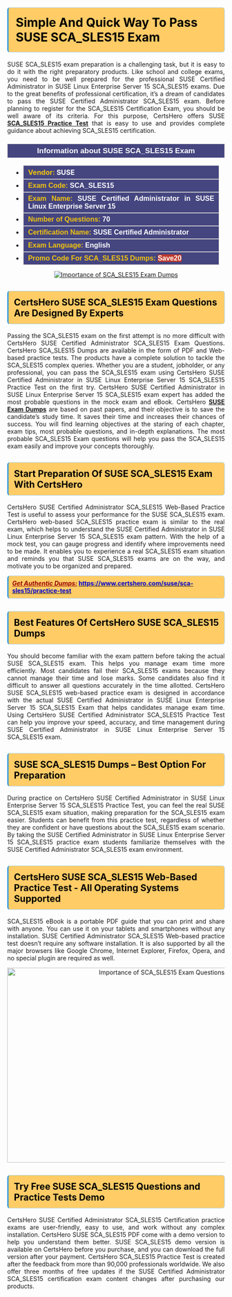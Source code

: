 <h1><strong><span style="display:block; color:#000000; background:#ffcc66; border: 0.5px solid #AED6F1 ; border-left: 3px solid #3498DB; padding: .6em; border-radius: 6px;">Simple And Quick Way To Pass SUSE SCA_SLES15 Exam</span></strong></h1>

<p style="text-align: justify;">SUSE SCA_SLES15 exam preparation is a challenging task, but it is easy to do it with the right preparatory products. Like school and college exams, you need to be well prepared for the professional SUSE Certified Administrator in SUSE Linux Enterprise Server 15 SCA_SLES15 exams. Due to the great benefits of professional certification, it’s a dream of candidates to pass the SUSE Certified Administrator SCA_SLES15 exam. Before planning to register for the SCA_SLES15 Certification Exam, you should be well aware of its criteria. For this purpose, CertsHero offers SUSE <a href="https://www.certshero.com/suse/sca-sles15"><strong>SCA_SLES15 Practice Test</strong></a> that is easy to use and provides complete guidance about achieving SCA_SLES15 certification.</p>

<h3 style="background: #454580; border: 1px solid rgb(204, 204, 204); padding: 5px 10px; text-align: center;"><span style="color:#ffffff;"><span style="font-size:11pt"><span style="line-height:normal"><span style="font-family:Calibri,sans-serif"><b><span style="font-size:13.0pt"><span cambria="">Information about SUSE SCA_SLES15 Exam</span></span></b></span></span></span></span></h3>

<ul>
	<li style="margin:0cm 10pt">
	<div style="background:#454580; border: 1px solid rgb(204, 204, 204); padding: 5px 10px; text-align: justify;"><span style="font-size:11pt"><span style="line-height:normal"><span style="tab-stops:list 36.0pt"><span style="font-fam ily:Calibri,sans-serif"><b><span style="font-size:12.0pt"><span new="" roman="" style="font-family:" times=""><span style="color:#f1c40f;">Vendor:</span> <span style="color:#ffffff;">SUSE</span></span></span></b></span></span></span></span></div>
	</li>
	<li style="margin:0cm 10pt">
	<div style="background: #454580; border: 1px solid rgb(204, 204, 204); padding: 5px 10px; text-align: justify;"><span style="font-size:11pt"><span style="line-height:normal"><span style="tab-stops:list 36.0pt"><span style="font-family:Calibri,sans-serif"><b><span style="font-size:12.0pt"><span new="" roman="" style="font-family:" times=""><span style="color:#f1c40f;">Exam Code:</span> <span style="color:#ffffff;">SCA_SLES15</span></span></span></b></span></span></span></span></div>
	</li>
	<li style="margin:0cm 10pt">
	<div style="background: #454580; border: 1px solid rgb(204, 204, 204); padding: 5px 10px; text-align: justify;"><span style="font-size:11pt"><span style="line-height:normal"><span style="tab-stops:list 36.0pt"><span style="font-family:Calibri,sans-serif"><b><span style="font-size:12.0pt"><span new="" roman="" style="font-family:" times=""><span style="color:#f1c40f;">Exam Name:</span> <span style="color:#ffffff;">SUSE Certified Administrator in SUSE Linux Enterprise Server 15</span></span></span></b></span></span></span></span></div>
	</li>
	<li style="margin:0cm 10pt">
	<div style="background: #454580; border: 1px solid rgb(204, 204, 204); padding: 5px 10px;"><span style="font-size:11pt"><span style="line-height:normal"><span style="tab-stops:list 36.0pt"><span style="font-family:Calibri,sans-serif"><b><span style="font-size:12.0pt"><span new="" roman="" style="font-family:" times=""><span style="color:#f1c40f;">Number of Questions: </span><span style="color:#ffffff;">70</span></span></span></b></span></span></span></span></div>
	</li>
	<li style="margin:0cm 10pt">
	<div style="background: #454580; border: 1px solid rgb(204, 204, 204); padding: 5px 10px; text-align: justify;"><span style="font-size:11pt"><span style="line-height:normal"><span style="tab-stops:list 36.0pt"><span style="font-family:Calibri,sans-serif"><b><span style="font-size:12.0pt"><span new="" roman="" style="font-family:" times=""><span style="color:#f1c40f;">Certification Name:</span> <span style="color:#ffffff;">SUSE Certified Administrator</span></span></span></b></span></span></span></span></div>
	</li>
	<li style="margin:0cm 10pt">
	<div style="background: #454580; border: 1px solid rgb(204, 204, 204); padding: 5px 10px; text-align: justify;"><span style="font-size:11pt"><span style="line-height:normal"><span style="tab-stops:list 36.0pt"><span style="font-family:Calibri,sans-serif"><b><span style="font-size:12.0pt"><span new="" roman="" style="font-family:" times=""><span style="color:#f1c40f;">Exam Language:</span> <span style="color:#ffffff;">English</span></span></span></b></span></span></span></span></div>
	</li>
	<li style="margin:0cm 10pt">
	<div style="background: #454580; border: 1px solid rgb(204, 204, 204); padding: 5px 10px;"><span style="font-size:11pt"><span style="line-height:normal"><span style="tab-stops:list 36.0pt"><span style="font-family:Calibri,sans-serif"><b><span style="font-size:12.0pt"><span new="" roman="" style="font-family:" times=""><span style="color:#f1c40f;">Promo Code For SCA_SLES15 Dumps: </span><span style="color:#ffffff;"><span style="background-color:#c0392b;">Save20</span></span></span></span></b></span></span></span></span></div>
	</li>
</ul>

<p style="text-align: center;"><a href="https://www.certshero.com/suse/sca-sles15" rel="NOFOLLOW"><img alt="Importance of SCA_SLES15 Exam Dumps" src="https://i.imgur.com/UZuq4Dk.jpeg" /></a></p>

<h2><strong><span style="display:block; color:#000000; background:#ffcc66; border: 0.5px solid #AED6F1 ; border-left: 3px solid #3498DB; padding: .6em; border-radius: 6px;">CertsHero SUSE SCA_SLES15 Exam Questions Are Designed By Experts</span></strong></h2>

<p style="text-align: justify;">Passing the SCA_SLES15 exam on the first attempt is no more difficult with CertsHero SUSE Certified Administrator SCA_SLES15 Exam Questions. CertsHero SCA_SLES15 Dumps are available in the form of PDF and Web-based practice tests. The products have a complete solution to tackle the SCA_SLES15 complex queries. Whether you are a student, jobholder, or any professional, you can pass the SCA_SLES15 exam using CertsHero SUSE Certified Administrator in SUSE Linux Enterprise Server 15 SCA_SLES15 Practice Test on the first try. CertsHero SUSE Certified Administrator in SUSE Linux Enterprise Server 15 SCA_SLES15 exam expert has added the most probable questions in the mock exam and eBook. CertsHero <a href="https://www.certshero.com/suse"><strong>SUSE Exam Dumps</strong></a> are based on past papers, and their objective is to save the candidate’s study time. It saves their time and increases their chances of success. You will find learning objectives at the staring of each chapter, exam tips, most probable questions, and in-depth explanations. The most probable SCA_SLES15 Exam questions will help you pass the SCA_SLES15 exam easily and improve your concepts thoroughly.</p>

<h2><strong><span style="display:block; color:#000000; background:#ffcc66; border: 0.5px solid #AED6F1 ; border-left: 3px solid #3498DB; padding: .6em; border-radius: 6px;">Start Preparation Of SUSE SCA_SLES15 Exam With CertsHero</span></strong></h2>

<p style="text-align: justify;">CertsHero SUSE Certified Administrator SCA_SLES15 Web-Based Practice Test is useful to assess your performance for the SUSE SCA_SLES15 exam. CertsHero web-based SCA_SLES15 practice exam is similar to the real exam, which helps to understand the SUSE Certified Administrator in SUSE Linux Enterprise Server 15 SCA_SLES15 exam pattern. With the help of a mock test, you can gauge progress and identify where improvements need to be made. It enables you to experience a real SCA_SLES15 exam situation and reminds you that SUSE SCA_SLES15 exams are on the way, and motivate you to be organized and prepared.</p>

<p><strong><span style="display:block; color:#990000; background:#ffcc66; border: 0.5px solid #AED6F1 ; border-left: 3px solid #3498DB; padding: .6em; border-radius: 6px;"><span style="font-size:14px;"><u><i>Get Authentic Dumps:</i></u></span> <a href="https://www.certshero.com/suse/sca-sles15/practice-test"><span style="color:#0000cc;">https://www.certshero.com/suse/sca-sles15/practice-test</span></a></span></strong></p>

<h2><strong><span style="display:block; color:#000000; background:#ffcc66; border: 0.5px solid #AED6F1 ; border-left: 3px solid #3498DB; padding: .6em; border-radius: 6px;">Best Features Of CertsHero SUSE SCA_SLES15 Dumps</span></strong></h2>

<p style="text-align: justify;">You should become familiar with the exam pattern before taking the actual SUSE SCA_SLES15 exam. This helps you manage exam time more efficiently. Most candidates fail their SCA_SLES15 exams because they cannot manage their time and lose marks. Some candidates also find it difficult to answer all questions accurately in the time allotted. CertsHero SUSE SCA_SLES15 web-based practice exam is designed in accordance with the actual SUSE Certified Administrator in SUSE Linux Enterprise Server 15 SCA_SLES15 Exam that helps candidates manage exam time. Using CertsHero SUSE Certified Administrator SCA_SLES15 Practice Test can help you improve your speed, accuracy, and time management during SUSE Certified Administrator in SUSE Linux Enterprise Server 15 SCA_SLES15 exam.</p>

<h2><strong><span style="display:block; color:#000000; background:#ffcc66; border: 0.5px solid #AED6F1 ; border-left: 3px solid #3498DB; padding: .6em; border-radius: 6px;">SUSE SCA_SLES15 Dumps – Best Option For Preparation</span></strong></h2>

<p style="text-align: justify;">During practice on CertsHero SUSE Certified Administrator in SUSE Linux Enterprise Server 15 SCA_SLES15 Practice Test, you can feel the real SUSE SCA_SLES15 exam situation, making preparation for the SCA_SLES15 exam easier. Students can benefit from this practice test, regardless of whether they are confident or have questions about the SCA_SLES15 exam scenario. By taking the SUSE Certified Administrator in SUSE Linux Enterprise Server 15 SCA_SLES15 practice exam students familiarize themselves with the SUSE Certified Administrator SCA_SLES15 exam environment.</p>

<h2><strong><span style="display:block; color:#000000; background:#ffcc66; border: 0.5px solid #AED6F1 ; border-left: 3px solid #3498DB; padding: .6em; border-radius: 6px;">CertsHero SUSE SCA_SLES15 Web-Based Practice Test - All Operating Systems Supported</span></strong></h2>

<p style="text-align: justify;">SCA_SLES15 eBook is a portable PDF guide that you can print and share with anyone. You can use it on your tablets and smartphones without any installation. SUSE Certified Administrator SCA_SLES15 Web-based practice test doesn’t require any software installation. It is also supported by all the major browsers like Google Chrome, Internet Explorer, Firefox, Opera, and no special plugin are required as well.</p>

<p style="text-align: center;"><a href="https://www.certshero.com/product-detail/sca-sles15" rel="NOFOLLOW"><img alt="Importance of SCA_SLES15 Exam Questions" height="450" src="https://i.redd.it/vixpkfso1g981.jpg" width="700" /></a></p>

<h2><strong><span style="display:block; color:#000000; background:#ffcc66; border: 0.5px solid #AED6F1 ; border-left: 3px solid #3498DB; padding: .6em; border-radius: 6px;">Try Free SUSE SCA_SLES15 Questions and Practice Tests Demo</span></strong></h2>

<p style="text-align: justify;">CertsHero SUSE Certified Administrator SCA_SLES15 Certification practice exams are user-friendly, easy to use, and work without any complex installation. CertsHero SUSE SCA_SLES15 PDF come with a demo version to help you understand them better. SUSE SCA_SLES15 demo version is available on CertsHero before you purchase, and you can download the full version after your payment. CertsHero SCA_SLES15 Practice Test is created after the feedback from more than 90,000 professionals worldwide. We also offer three months of free updates if the SUSE Certified Administrator SCA_SLES15 certification exam content changes after purchasing our products.</p>
